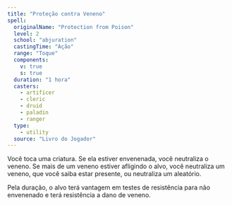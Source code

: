 ```yaml
---
title: "Proteção contra Veneno"
spell:
  originalName: "Protection from Poison"
  level: 2
  school: "abjuration"
  castingTime: "Ação"
  range: "Toque"
  components:
    v: true
    s: true
  duration: "1 hora"
  casters:
    - artificer
    - cleric
    - druid
    - paladin
    - ranger
  type:
    - utility
  source: "Livro do Jogador"
---
```


Você toca uma criatura. Se ela estiver envenenada, você neutraliza o veneno. Se mais de um veneno estiver afligindo o alvo, você neutraliza um veneno, que você saiba estar presente, ou neutraliza um aleatório.

Pela duração, o alvo terá vantagem em testes de resistência para não envenenado e terá resistência a dano de veneno.
